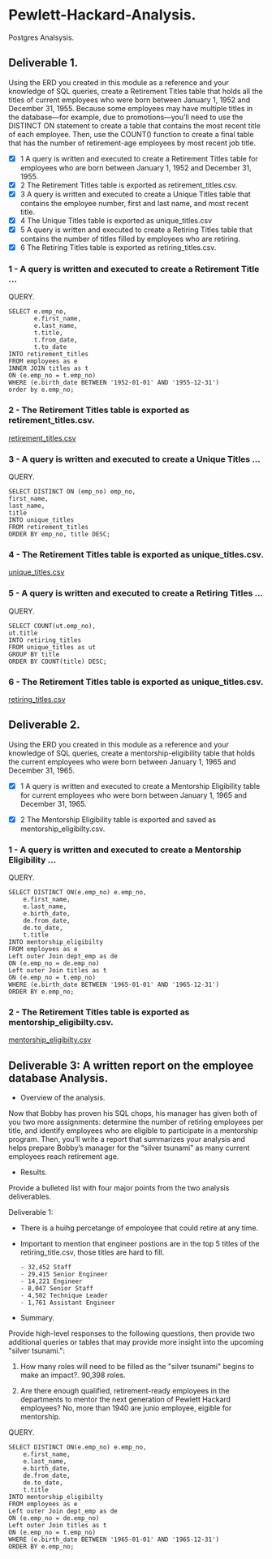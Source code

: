 # Pewlett-Hackard-Analysis.
Postgres Analsysis.

## Deliverable 1.

Using the ERD you created in this module as a reference and your knowledge of SQL queries, create a Retirement Titles table that holds all the titles of current employees who were born between January 1, 1952 and December 31, 1955. Because some employees may have multiple titles in the database—for example, due to promotions—you’ll need to use the DISTINCT ON statement to create a table that contains the most recent title of each employee. Then, use the COUNT() function to create a final table that has the number of retirement-age employees by most recent job title.

 - [x] 1 A query is written and executed to create a Retirement Titles table for employees who are born between January 1, 1952 and December 31, 1955.
 - [x] 2 The Retirement Titles table is exported as retirement_titles.csv.
 - [x] 3  A query is written and executed to create a Unique Titles table that contains the employee number, first and last name, and most recent title.
 - [x] 4 The Unique Titles table is exported as unique_titles.csv
 - [x] 5 A query is written and executed to create a Retiring Titles table that contains the number of titles filled by employees who are retiring.
 - [x] 6 The Retiring Titles table is exported as retiring_titles.csv.

### 1 - A query is written and executed to create a Retirement Title ...

QUERY.

    SELECT e.emp_no,
           e.first_name,
           e.last_name,
           t.title,
           t.from_date,
           t.to_date
    INTO retirement_titles
    FROM employees as e
    INNER JOIN titles as t
    ON (e.emp_no = t.emp_no)
    WHERE (e.birth_date BETWEEN '1952-01-01' AND '1955-12-31')
    order by e.emp_no;

### 2 - The Retirement Titles table is exported as retirement_titles.csv.
[retirement_titles.csv](Data/retirement_titles.csv)

### 3 - A query is written and executed to create a Unique Titles ...

QUERY.

    SELECT DISTINCT ON (emp_no) emp_no,
    first_name,
    last_name,
    title
    INTO unique_titles
    FROM retirement_titles
    ORDER BY emp_no, title DESC;

### 4 - The Retirement Titles table is exported as unique_titles.csv.
[unique_titles.csv](Data/unique_titles.csv)

### 5 - A query is written and executed to create a Retiring Titles ...

QUERY.

    SELECT COUNT(ut.emp_no),
    ut.title
    INTO retiring_titles
    FROM unique_titles as ut
    GROUP BY title 
    ORDER BY COUNT(title) DESC;
    
### 6 - The Retirement Titles table is exported as unique_titles.csv.
[retiring_titles.csv](Data/retiring_titles.csv)



## Deliverable 2.

Using the ERD you created in this module as a reference and your knowledge of SQL queries, create a mentorship-eligibility table that holds the current employees who were born between January 1, 1965 and December 31, 1965.

 - [x] 1 A query is written and executed to create a Mentorship Eligibility table for current employees who were born between January 1, 1965 and December 31, 1965.
 - [x] 2 The Mentorship Eligibility table is exported and saved as mentorship_eligibilty.csv.


### 1 - A query is written and executed to create a Mentorship Eligibility ...

QUERY.

    SELECT DISTINCT ON(e.emp_no) e.emp_no, 
        e.first_name, 
        e.last_name, 
        e.birth_date,
        de.from_date,
        de.to_date,
        t.title
    INTO mentorship_eligibilty
    FROM employees as e
    Left outer Join dept_emp as de
    ON (e.emp_no = de.emp_no)
    Left outer Join titles as t
    ON (e.emp_no = t.emp_no)
    WHERE (e.birth_date BETWEEN '1965-01-01' AND '1965-12-31')
    ORDER BY e.emp_no;
    
### 2 - The Retirement Titles table is exported as mentorship_eligibilty.csv.
[mentorship_eligibilty.csv](Data/mentorship_eligibilty.csv)


## Deliverable 3: A written report on the employee database Analysis.
 
- Overview of the analysis.

Now that Bobby has proven his SQL chops, his manager has given both of you two more assignments: determine the number of retiring employees per title, and identify employees who are eligible to participate in a mentorship program. Then, you’ll write a report that summarizes your analysis and helps prepare Bobby’s manager for the “silver tsunami” as many current employees reach retirement age. 

- Results.

Provide a bulleted list with four major points from the two analysis deliverables.

Deliverable 1:
- There is a huihg percetange of empoloyee that could retire at any time.
- Important to mention that engineer postions are in the top 5 titles of the retiring_title.csv, those titles are hard to fill.

      - 32,452 Staff
      - 29,415 Senior Engineer
      - 14,221 Engineer
      - 8,047 Senior Staff
      - 4,502 Technique Leader
      - 1,761 Assistant Engineer

- Summary.

Provide high-level responses to the following questions, then provide two additional queries or tables that may provide more insight into the upcoming "silver tsunami.":

1) How many roles will need to be filled as the "silver tsunami" begins to make an impact?.
90,398 roles.

2) Are there enough qualified, retirement-ready employees in the departments to mentor the next generation of Pewlett Hackard employees?
No, more than 1940 are junio employee, eigible for mentorship.

QUERY.

    SELECT DISTINCT ON(e.emp_no) e.emp_no, 
        e.first_name, 
        e.last_name, 
        e.birth_date,
        de.from_date,
        de.to_date,
        t.title
    INTO mentorship_eligibilty
    FROM employees as e
    Left outer Join dept_emp as de
    ON (e.emp_no = de.emp_no)
    Left outer Join titles as t
    ON (e.emp_no = t.emp_no)
    WHERE (e.birth_date BETWEEN '1965-01-01' AND '1965-12-31')
    ORDER BY e.emp_no;


